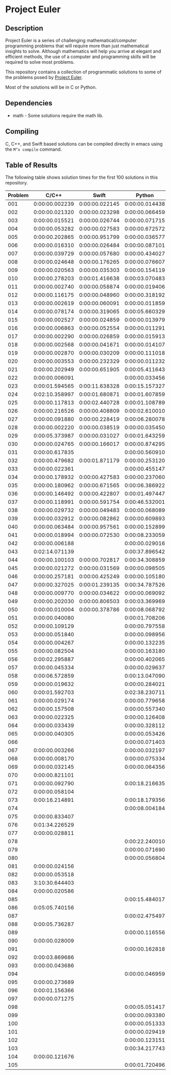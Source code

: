 Project Euler
=============

Description
-----------
Project Euler is a series of challenging mathematical/computer programming problems that will require more than just mathematical insights to solve. Although mathematics will help you arrive at elegant and efficient methods, the use of a computer and programming skills will be required to solve most problems.

This repository contains a collection of programmatic solutions to some of the problems posed by [Project Euler](http://projecteuler.net).

Most of the solutions will be in C or Python.

Dependencies
------------
  * math - Some solutions require the math lib.

Compiling
---------
C, C++, and Swift based solutions can be compiled directly in emacs using the `M^x compile` command.

Table of Results
----------------
The following table shows solution times for the first 100 solutions in this repository.

| Problem        | C/C++          | Swift          | Python         | Perl           | Lua            | Rust           | Bash           |
| -------------- | -------------- | -------------- | -------------- | -------------- | -------------- | -------------- | -------------- |
| 001            | 0:00:00.002239 | 0:00:00.022145 | 0:00:00.014438 | 0:00:00.023543 | 0:00:00.010769 | 0:00:00.004856 | 0:00:00.069741 |
| 002            | 0:00:00.021320 | 0:00:00.023298 | 0:00:00.066459 | 0:00:00.050276 | 0:00:00.032810 | 0:00:00.004513 | 0:00:00.005196 |
| 003            | 0:00:00.015521 | 0:00:00.026744 | 0:00:00.071715 | 0:00:00.047873 | 0:00:00.017318 | 0:00:00.008033 | 0:00:00.220436 |
| 004            | 0:00:00.053282 | 0:00:00.027583 | 0:00:00.672572 | 0:00:00.947137 | 0:00:01.010225 | 0:00:00.147732 | 0:00:17.803932 |
| 005            | 0:00:00.202865 | 0:00:00.951799 | 0:00:00.036577 | 0:00:00.014752 | 0:00:02.939756 | 0:00:01.486230 | 0:00:00.023822 |
| 006            | 0:00:00.016310 | 0:00:00.026484 | 0:00:00.087101 | 0:00:00.034411 | 0:00:00.057354 | 0:00:00.071757 | 0:00:00.008297 |
| 007            | 0:00:00.039729 | 0:00:00.057680 | 0:00:00.434027 | 0:00:00.349381 | 0:00:00.088811 | 0:00:00.149443 | 0:01:36.418176 |
| 008            | 0:00:00.024648 | 0:00:00.176265 | 0:00:00.076607 | 0:00:00.025188 | 0:00:00.041690 | 0:00:00.041268 | 0:00:00.362007 |
| 009            | 0:00:00.020563 | 0:00:00.035303 | 0:00:00.154119 | 0:00:00.102630 | 0:00:00.067331 | 0:00:00.027587 | 0:05:43.567932 |
| 010            | 0:00:00.278203 | 0:00:01.416638 | 0:00:03.070483 | 0:00:24.628949 | 0:00:04.021126 | 0:00:06.025021 | 0:03:16.035233 |
| 011            | 0:00:00.002740 | 0:00:00.058874 | 0:00:00.019406 |                |                | 0:00:00.006676 |                |
| 012            | 0:00:00.116175 | 0:00:00.048960 | 0:00:00.318192 | 0:00:00.388215 | 0:00:02.464054 | 0:00:00.293159 | 0:00:05.455015 |
| 013            | 0:00:00.002619 | 0:00:00.060091 | 0:00:00.011859 |                |                | 0:00:00.004612 |                |
| 014            | 0:00:00.078174 | 0:00:00.319065 | 0:00:05.660329 |                |                | 0:00:00.234247 |                |
| 015            | 0:00:00.002527 | 0:00:00.024859 | 0:00:00.013979 |                |                | 0:00:00.004315 |                |
| 016            | 0:00:00.006863 | 0:00:00.052554 | 0:00:00.011291 |                |                | 0:00:00.045675 |                |
| 017            | 0:00:00.002290 | 0:00:00.026859 | 0:00:00.015913 |                |                | 0:00:00.004261 |                |
| 018            | 0:00:00.002568 | 0:00:00.041671 | 0:00:00.014107 |                |                | 0:00:00.004457 |                |
| 019            | 0:00:00.002870 | 0:00:00.030209 | 0:00:00.111018 |                |                | 0:00:00.005755 |                |
| 020            | 0:00:00.003553 | 0:00:00.232329 | 0:00:00.011232 |                |                | 0:00:00.026385 |                |
| 021            | 0:00:00.202949 | 0:00:00.651905 | 0:00:05.411643 |                |                | 0:00:00.015147 |                |
| 022            | 0:00:00.006091 |                | 0:00:00.033456 |                |                |                |                |
| 023            | 0:00:01.594565 | 0:00:11.638328 | 0:00:15.157327 |                | 0:00:11.955155 | 0:00:01.381734 |                |
| 024            | 0:02:10.358997 | 0:00:01.680871 | 0:00:01.607859 |                |                |                |                |
| 025            | 0:00:00.117813 | 0:00:02.440728 | 0:00:01.108789 |                |                |                |                |
| 026            | 0:00:00.216526 | 0:00:00.408809 | 0:00:02.610010 |                |                |                |                |
| 027            | 0:00:00.091880 | 0:00:00.228419 | 0:00:06.280078 |                |                |                |                |
| 028            | 0:00:00.002220 | 0:00:00.038519 | 0:00:00.035450 |                |                |                |                |
| 029            | 0:00:05.373987 | 0:00:00.031027 | 0:00:01.643259 |                |                |                |                |
| 030            | 0:00:00.024765 | 0:00:00.166017 | 0:00:00.874295 |                |                |                |                |
| 031            | 0:00:00.617835 |                | 0:00:00.560910 |                |                |                |                |
| 032            | 0:00:00.479682 | 0:00:01.871179 | 0:00:00.253120 |                |                |                |                |
| 033            | 0:00:00.022361 |                | 0:00:00.455147 |                |                |                |                |
| 034            | 0:00:00.178932 | 0:00:00.427583 | 0:00:00.237060 |                |                |                |                |
| 035            | 0:00:00.180962 | 0:00:00.671565 | 0:00:06.386922 |                |                |                |                |
| 036            | 0:00:00.146492 | 0:00:00.422807 | 0:00:01.497447 |                |                |                |                |
| 037            | 0:00:00.118991 | 0:00:00.591754 | 0:00:46.532001 |                |                |                |                |
| 038            | 0:00:00.029732 | 0:00:00.049483 | 0:00:00.068089 |                |                |                |                |
| 039            | 0:00:00.032912 | 0:00:00.082862 | 0:00:00.609893 |                |                |                |                |
| 040            | 0:00:00.063484 | 0:00:00.957561 | 0:00:00.152899 |                |                |                |                |
| 041            | 0:00:00.018994 | 0:00:00.072530 | 0:00:08.233059 |                |                |                |                |
| 042            | 0:00:00.006188 |                | 0:00:00.029016 |                |                |                |                |
| 043            | 0:02:14.071139 |                | 0:00:37.896542 |                |                |                |                |
| 044            | 0:00:00.100103 | 0:00:00.702817 | 0:00:34.308859 |                |                |                |                |
| 045            | 0:00:00.021272 | 0:00:00.031569 | 0:00:00.098505 |                |                |                |                |
| 046            | 0:00:00.257181 | 0:00:00.425249 | 0:00:00.105180 |                |                |                |                |
| 047            | 0:00:00.327025 | 0:00:01.239135 | 0:00:34.787526 |                |                |                |                |
| 048            | 0:00:00.009770 | 0:00:00.034622 | 0:00:00.069092 |                |                |                |                |
| 049            | 0:00:00.202030 | 0:00:00.806503 | 0:00:03.369969 |                |                |                |                |
| 050            | 0:00:00.010004 | 0:00:00.378786 | 0:00:08.068792 |                |                |                |                |
| 051            | 0:00:00.040080 |                | 0:00:01.708206 |                |                |                |                |
| 052            | 0:00:00.109129 |                | 0:00:00.797558 |                |                |                |                |
| 053            | 0:00:00.051840 |                | 0:00:00.098956 |                |                |                |                |
| 054            | 0:00:00.004267 |                | 0:00:00.132235 |                |                |                |                |
| 055            | 0:00:00.082504 |                | 0:00:00.163180 |                |                |                |                |
| 056            | 0:00:02.295887 |                | 0:00:00.402065 |                |                |                |                |
| 057            | 0:00:00.045334 |                | 0:00:00.029637 |                |                |                |                |
| 058            | 0:00:06.572859 |                | 0:00:13.047090 |                |                |                |                |
| 059            | 0:00:00.019632 |                | 0:00:00.284021 |                |                |                |                |
| 060            | 0:00:01.592703 |                | 0:02:38.230711 |                |                |                |                |
| 061            | 0:00:00.029174 |                | 0:00:00.779658 |                |                |                |                |
| 062            | 0:00:00.157508 |                | 0:00:00.557340 |                |                |                |                |
| 063            | 0:00:00.022325 |                | 0:00:00.126408 |                |                |                |                |
| 064            | 0:00:00.033439 |                | 0:00:00.328112 |                |                |                |                |
| 065            | 0:00:00.040305 |                | 0:00:00.053426 |                |                |                |                |
| 066            |                |                | 0:00:00.071403 |                |                |                |                |
| 067            | 0:00:00.003266 |                | 0:00:00.032197 |                |                |                |                |
| 068            | 0:00:00.008170 |                | 0:00:00.075334 |                |                |                |                |
| 069            | 0:00:00.032145 |                | 0:00:00.064356 |                |                |                |                |
| 070            | 0:00:00.821101 |                |                |                |                |                |                |
| 071            | 0:00:00.092790 |                | 0:00:18.216635 |                |                |                |                |
| 072            | 0:00:00.058104 |                |                |                |                |                |                |
| 073            | 0:00:16.214891 |                | 0:00:18.179356 |                |                |                |                |
| 074            |                |                | 0:00:08.004184 |                |                |                |                |
| 075            | 0:00:00.833407 |                |                |                |                |                |                |
| 076            | 0:01:34.226529 |                |                |                |                |                |                |
| 077            | 0:00:00.028811 |                |                |                |                |                |                |
| 078            |                |                | 0:00:22.240010 |                |                |                |                |
| 079            |                |                | 0:00:00.071690 |                |                |                |                |
| 080            |                |                | 0:00:00.056804 |                |                |                |                |
| 081            | 0:00:00.024156 |                |                |                |                |                |                |
| 082            | 0:00:00.053518 |                |                |                |                |                |                |
| 083            | 3:10:30.644403 |                |                |                |                |                |                |
| 084            | 0:00:00.020586 |                |                |                |                |                |                |
| 085            |                |                | 0:00:15.484017 |                |                |                |                |
| 086            | 0:05:05.740156 |                |                |                |                |                |                |
| 087            |                |                | 0:00:02.475497 |                |                |                |                |
| 088            | 0:00:05.736287 |                |                |                |                |                |                |
| 089            |                |                | 0:00:00.116556 |                |                |                |                |
| 090            | 0:00:00.028009 |                |                |                |                |                |                |
| 091            |                |                | 0:00:00.162818 |                |                |                |                |
| 092            | 0:00:03.869686 |                |                |                |                |                |                |
| 093            | 0:00:00.043686 |                |                |                |                |                |                |
| 094            |                |                | 0:00:00.046959 |                |                |                |                |
| 095            | 0:00:00.273689 |                |                |                |                |                |                |
| 096            | 0:00:01.156366 |                |                |                |                |                |                |
| 097            | 0:00:00.071275 |                |                |                |                |                |                |
| 098            |                |                | 0:00:05.051417 |                |                |                |                |
| 099            |                |                | 0:00:00.093380 |                |                |                |                |
| 100            |                |                | 0:00:00.051333 |                |                |                |                |
| 101            |                |                | 0:00:00.029419 |                |                |                |                |
| 102            |                |                | 0:00:00.123151 |                |                |                |                |
| 103            |                |                | 0:00:34.217743 |                |                |                |                |
| 104            | 0:00:00.121676 |                |                |                |                |                |                |
| 105            |                |                | 0:00:01.720496 |                |                |                |                |
